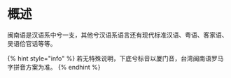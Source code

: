 # 概述

闽南语是汉语系中兮一支，其他兮汉语系语言还有现代标准汉语、粤语、客家语、吴语佮官话等等。

{% hint style="info" %}
若无特殊说明，下底兮标音以厦门音，台湾闽南语罗马字拼音方案为准。
{% endhint %}

